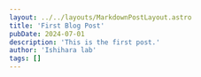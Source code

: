 ```yaml
---
layout: ../../layouts/MarkdownPostLayout.astro
title: 'First Blog Post'
pubDate: 2024-07-01
description: 'This is the first post.'
author: 'Ishihara lab'
tags: []
---
```

